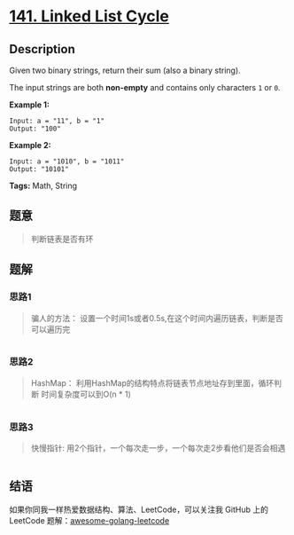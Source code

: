 # [141. Linked List Cycle][title]

## Description

Given two binary strings, return their sum (also a binary string).

The input strings are both **non-empty** and contains only characters `1` or `0`.

**Example 1:**

```
Input: a = "11", b = "1"
Output: "100"
```

**Example 2:**

```
Input: a = "1010", b = "1011"
Output: "10101"
```

**Tags:** Math, String

## 题意
>判断链表是否有环

## 题解

### 思路1
> 骗人的方法： 设置一个时间1s或者0.5s,在这个时间内遍历链表，判断是否可以遍历完


```go

```

### 思路2
> HashMap： 利用HashMap的结构特点将链表节点地址存到里面，循环判断 时间复杂度可以到O(n * 1)
```go

```

### 思路3
> 快慢指针: 用2个指针，一个每次走一步，一个每次走2步看他们是否会相遇
```go

```

## 结语

如果你同我一样热爱数据结构、算法、LeetCode，可以关注我 GitHub 上的 LeetCode 题解：[awesome-golang-leetcode][me]

[title]: https://leetcode.com/problems/linked-list-cycle/
[me]: https://github.com/kylesliu/awesome-golang-algorithm

